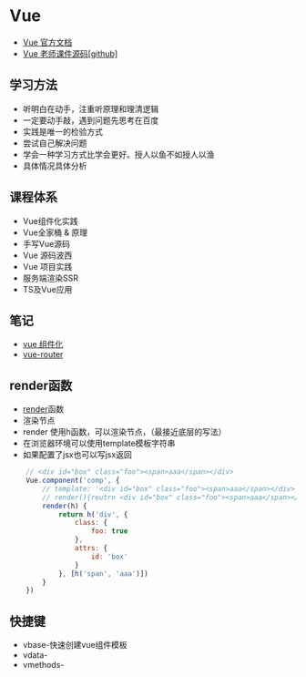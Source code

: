 # Vue
- [Vue 官方文档](https://cn.vuejs.org/)
- [Vue 老师课件源码[github]](https://github.com/57code)
## 学习方法
- 听明白在动手，注重听原理和理清逻辑
- 一定要动手敲，遇到问题先思考在百度
- 实践是唯一的检验方式
- 尝试自己解决问题
- 学会一种学习方式比学会更好。授人以鱼不如授人以渔
- 具体情况具体分析

## 课程体系
- Vue组件化实践
- Vue全家桶 & 原理
- 手写Vue源码
- Vue 源码波西
- Vue 项目实践
- 服务端渲染SSR
- TS及Vue应用

## 笔记
  - [vue 组件化](https://github.com/AnsonZnl/KKB/tree/master/Vue/01Vue%E7%BB%84%E4%BB%B6)
  - [vue-router](https://github.com/AnsonZnl/KKB/tree/master/Vue/02vue-router)

## render函数
- [render](https://cn.vuejs.org/v2/guide/render-function.html)函数
- 渲染节点
- render 使用h函数，可以渲染节点，（最接近底层的写法）
- 在浏览器环境可以使用template模板字符串
- 如果配置了jsx也可以写jsx返回
```js
    // <div id="box" class="foo"><span>aaa</span></div>
    Vue.component('comp', {
        // template: '<div id="box" class="foo"><span>aaa</span></div>',
        // render(){reutrn <div id="box" class="foo"><span>aaa</span></div>}
        render(h) {
            return h('div', {
                class: {
                    foo: true
                },
                attrs: {
                    id: 'box'
                }
            }, [h('span', 'aaa')])
        }
    })
```

## 快捷键
- vbase-快速创建vue组件模板
- vdata-
- vmethods- 
